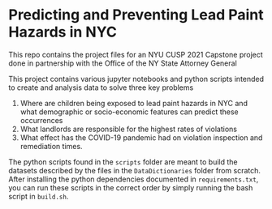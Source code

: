 # Predicting and Preventing Lead Paint Hazards in NYC

This repo contains the project files for an NYU CUSP 2021 Capstone project done in partnership with the Office of the NY State Attorney General

This project contains various jupyter notebooks and python scripts intended to create and analysis data to solve three key problems

1. Where are children being exposed to lead paint hazards in NYC and what demographic or socio-economic features can predict these occurrences
2. What landlords are responsible for the highest rates of violations
3. What effect has the COVID-19 pandemic had on violation inspection and remediation times.

The python scripts found in the `scripts` folder are meant to build the datasets described by the files in the `DataDictionaries` folder from scratch. After installing the python dependencies documented in `requirements.txt`, you can run these scripts in the correct order by simply running the bash script in `build.sh`.

